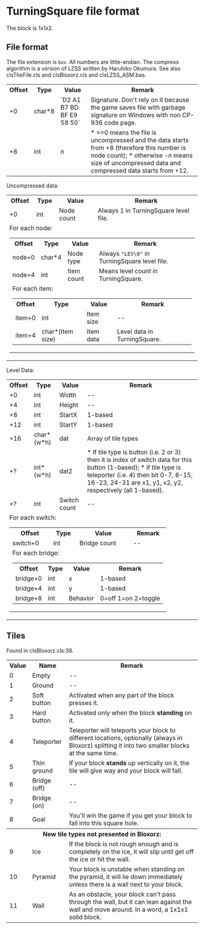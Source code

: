 TurningSquare file format
=========================

The block is 1x1x2.

File format
-----------

The file extension is `box`.
All numbers are little-endian. The compress algorithm is a version of LZSS written by Haruhiko Okumura.
See also clsTheFile.cls and clsBloxorz.cls and clsLZSS_ASM.bas.

<table>
<tr><th> Offset <th> Type    <th> Value      <th> Remark
<tr><td> +0     <td> char*8  <td> `D2 A1 B7 BD BF E9 58 50` <td>
Signature. Don't rely on it because the game saves file with garbage signature on Windows with non CP-936 code page.
<tr><td> +8     <td> int     <td> <i>n</i>                  <td>
* >=0 means the file is uncompressed and the data starts from +8 (therefore this number is node count);
* otherwise <i>-n</i> means size of uncompressed data and compressed data starts from +12.
</table>

Uncompressed data:

<table>
<tr><th> Offset <th> Type    <th> Value      <th> Remark
<tr><td> +0     <td> int     <td> Node count <td> Always 1 in TurningSquare level file.
<tr><td colspan="4"> For each node:
	<table>
	<tr><th> Offset <th> Type    <th> Value      <th> Remark
	<tr><td> node+0 <td> char*4  <td> Node type  <td> Always <code>"LEV\0"</code> in TurningSquare level file.
	<tr><td> node+4 <td> int     <td> Item count <td> Means level count in TurningSquare.
	<tr><td colspan="4"> For each item:
		<table>
		<tr><th> Offset <th> Type    <th> Value      <th> Remark
		<tr><td> item+0 <td> int     <td> Item size  <td> --
		<tr><td> item+4 <td> char*(Item size) <td> Item data <td> Level data in TurningSquare.
		</table>
	</table>
</table>

Level Data:

<table>
<tr><th> Offset <th> Type    <th> Value      <th> Remark
<tr><td> +0     <td> int     <td> Width <td> --
<tr><td> +4     <td> int     <td>Height <td> --
<tr><td> +8     <td> int     <td>StartX <td> 1-based
<tr><td> +12    <td> int     <td>StartY <td> 1-based
<tr><td> +16    <td>char*(w*h) <td>dat  <td> Array of tile types
<tr><td> +?     <td>int*(w*h)  <td>dat2 <td>
* If tile type is button (i.e. 2 or 3) then it is index of switch data for this button (1-based);
* if tile type is teleporter (i.e. 4) then bit 0-7, 8-15, 16-23, 24-31 are x1, y1, x2, y2, respectively (all 1-based).
<tr><td> +?     <td> int     <td>Switch count <td> --
<tr><td colspan="4"> For each switch:
	<table>
	<tr><th> Offset <th> Type    <th> Value      <th> Remark
	<tr><td> switch+0 <td> int   <td>Bridge count <td> --
	<tr><td colspan="4"> For each bridge:
		<table>
		<tr><th> Offset <th> Type    <th> Value      <th> Remark
		<tr><td> bridge+0 <td> int   <td> x     <td> 1-based
		<tr><td> bridge+4 <td> int   <td> y     <td> 1-based
		<tr><td> bridge+8 <td> int   <td>Behavior     <td> 0=off 1=on 2=toggle
		</table>
	</table>
</table>

Tiles
-----

Found in clsBloxorz.cls:38.

<table>
<tr><th> Value <th> Name       <th> Remark
<tr><td> 0     <td>Empty       <td> --
<tr><td> 1     <td>Ground      <td> --
<tr><td> 2     <td>Soft button <td> Activated when any part of the block presses it.
<tr><td> 3     <td>Hard button <td> Activated only when the block <b>standing</b> on it.
<tr><td> 4     <td>Teleporter  <td> Teleporter will teleports your block to different locations, optionally (always in Bloxorz) splitting it into two smaller blocks at the same time.
<tr><td> 5     <td>Thin ground <td> If your block <b>stands</b> up vertically on it, the tile will give way and your block will fall.
<tr><td> 6     <td>Bridge (off)<td> --
<tr><td> 7     <td>Bridge (on) <td> --
<tr><td> 8     <td>Goal        <td> You'll win the game if you get your block to fall into this square hole.
<tr><th colspan="3"> New tile types not presented in Bloxorz:
<tr><td> 9     <td>Ice         <td> If the block is not rough enough and is completely on the ice, it will slip until get off the ice or hit the wall.
<tr><td> 10    <td>Pyramid     <td> Your block is unstable when standing on the pyramid, it will lie down immediately unless there is a wall next to your block.
<tr><td> 11    <td>Wall        <td> As an obstacle, your block can't pass through the wall, but it can lean against the wall and move around. In a word, a 1x1x1 solid block.
</table>

